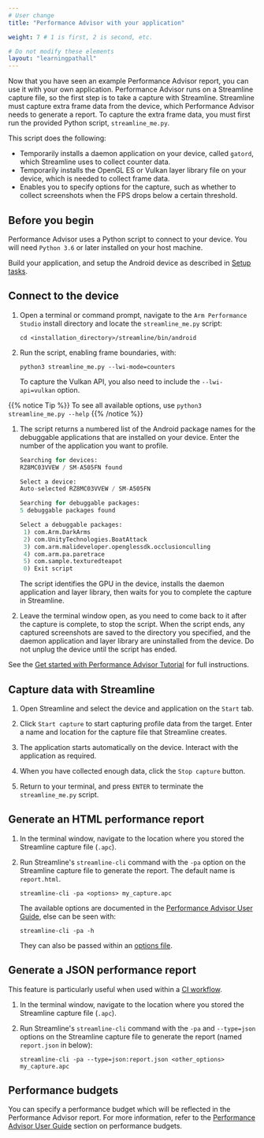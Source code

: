 ```yaml
---
# User change
title: "Performance Advisor with your application"

weight: 7 # 1 is first, 2 is second, etc.

# Do not modify these elements
layout: "learningpathall"
---
```

Now that you have seen an example Performance Advisor report, you can use it with your own application. Performance Advisor runs on a Streamline capture file, so the first step is to take a capture with Streamline. Streamline must capture extra frame data from the device, which Performance Advisor needs to generate a report. To capture the extra frame data, you must first run the provided Python script, `streamline_me.py`.

This script does the following:

* Temporarily installs a daemon application on your device, called `gatord`, which Streamline uses to collect counter data.
* Temporarily installs the OpenGL ES or Vulkan layer library file on your device, which is needed to collect frame data.
* Enables you to specify options for the capture, such as whether to collect screenshots when the FPS drops below a certain threshold.

## Before you begin

Performance Advisor uses a Python script to connect to your device. You will need `Python 3.6` or later installed on your host machine.

Build your application, and setup the Android device as described in [Setup tasks](/learning-paths/mobile-graphics-and-gaming/ams/setup_tasks/).


## Connect to the device

1. Open a terminal or command prompt, navigate to the `Arm Performance Studio` install directory and locate the `streamline_me.py` script:

    ```console
    cd <installation_directory>/streamline/bin/android
    ```

1. Run the script, enabling frame boundaries, with:
    ```console
    python3 streamline_me.py --lwi-mode=counters 
    ```
    To capture the Vulkan API, you also need to include the `--lwi-api=vulkan` option.

{{% notice Tip %}}
To see all available options, use `python3 streamline_me.py --help`
{{% /notice %}}

1. The script returns a numbered list of the Android package names for the debuggable applications that are installed on your device. Enter the number of the application you want to profile.
    ```python
    Searching for devices:
    RZ8MC03VVEW / SM-A505FN found

    Select a device:
    Auto-selected RZ8MC03VVEW / SM-A505FN

    Searching for debuggable packages:
    5 debuggable packages found         

    Select a debuggable packages:
     1) com.Arm.DarkArms
     2) com.UnityTechnologies.BoatAttack
     3) com.arm.malideveloper.openglessdk.occlusionculling
     4) com.arm.pa.paretrace
     5) com.sample.texturedteapot
     0) Exit script
    ```
    The script identifies the GPU in the device, installs the daemon application and layer library, then waits for you to complete the capture in Streamline.

1. Leave the terminal window open, as you need to come back to it after the capture is complete, to stop the script. When the script ends, any captured screenshots are saved to the directory you specified, and the daemon application and layer library are uninstalled from the device. Do not unplug the device until the script has ended.

See the [Get started with Performance Advisor Tutorial](https://developer.arm.com/documentation/102478/latest/Run-the-streamline-me-py-script) for full instructions.

## Capture data with Streamline

1. Open Streamline and select the device and application on the `Start` tab.

1. Click `Start capture` to start capturing profile data from the target. Enter a name and location for the capture file that Streamline creates.

1. The application starts automatically on the device. Interact with the application as required.

1. When you have collected enough data, click the `Stop capture` button.

1. Return to your terminal, and press `ENTER` to terminate the `streamline_me.py` script.

## Generate an HTML performance report

1. In the terminal window, navigate to the location where you stored the Streamline capture file (`.apc`).

1. Run Streamline's  `streamline-cli` command with the `-pa` option on the Streamline capture file to generate the report. The default name is `report.html`.
    ```console
    streamline-cli -pa <options> my_capture.apc
    ```
    The available options are documented in the [Performance Advisor User Guide](https://developer.arm.com/documentation/102009/latest/Command-line-options/The-pa-command), else can be seen with:
    ```console
    streamline-cli -pa -h
    ```
    They can also be passed within an [options file](https://developer.arm.com/documentation/102009/latest/Command-line-options/The-pa-command/pa-command-line-options-file).

## Generate a JSON performance report

This feature is particularly useful when used within a [CI workflow](https://developer.arm.com/documentation/102543).

1. In the terminal window, navigate to the location where you stored the Streamline capture file (`.apc`).

1. Run Streamline's  `streamline-cli` command with the `-pa` and `--type=json` options on the Streamline capture file to generate the report (named `report.json` in below):
    ```console
    streamline-cli -pa --type=json:report.json <other_options> my_capture.apc
    ```

## Performance budgets

You can specify a performance budget which will be reflected in the Performance Advisor report. For more information, refer to the [Performance Advisor User Guide](https://developer.arm.com/documentation/102009/latest/Quick-start-guide/Setting-performance-budgets) section on performance budgets.

